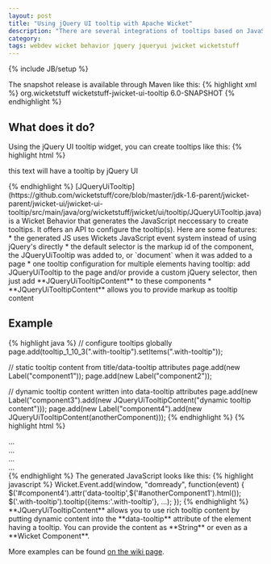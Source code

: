 ```yaml
---
layout: post
title: "Using jQuery UI tooltip with Apache Wicket"
description: "There are several integrations of tooltips based on JavaScript libraries in [wicketstuffs](http://wicketstuff.org) sub project [jWicket](https://github.com/wicketstuff/core/tree/master/jdk-1.6-parent/jwicket-parent/jwicket-tooltip). I [contributed](https://github.com/wicketstuff/core/wiki/jWicket-UI-Tooltip) an integration of the [jQuery UI tooltip widget](http://api.jqueryui.com/tooltip/) to it."
category: 
tags: webdev wicket behavior jquery jqueryui jwicket wicketstuff
---
```

{% include JB/setup %}

The snapshot release is available through Maven like this:
{% highlight xml %}
<dependency>
  <groupId>org.wicketstuff</groupId>
  <artifactId>wicketstuff-jwicket-ui-tooltip</artifactId>
  <version>6.0-SNAPSHOT</version>
</dependency>
{% endhighlight %}

## What does it do?
Using the jQuery UI tooltip widget, you can create tooltips like this:
{% highlight html %}
<p id="component" title="tooltip content">
  this text will have a tooltip by jQuery UI
</p>
<script>
  $(document).ready(function() {
    $('#component').tooltip({position:{my:'center bottom-20',at:'center top'}});
  });
</script>
{% endhighlight %}
[JQueryUiTooltip](https://github.com/wicketstuff/core/blob/master/jdk-1.6-parent/jwicket-parent/jwicket-ui/jwicket-ui-tooltip/src/main/java/org/wicketstuff/jwicket/ui/tooltip/JQueryUiTooltip.java) is a Wicket Behavior that generates the JavaScript neccessary to create tooltips. It offers an API to configure the tooltip(s). Here are some features:
* the generated JS uses Wickets JavaScript event system instead of using jQuery's directly
* the default selector is the markup id of the component, the JQueryUiTooltip was added to, or `document` when it was added to a page
* one tooltip configuration for multiple elements having tooltip: add JQueryUiTooltip to the page and/or provide a custom jQuery selector, then just add **JQueryUiTooltipContent** to these components
* **JQueryUiTooltipContent** allows you to provide markup as tooltip content

## Example
{% highlight java %}
// configure tooltips globally
page.add(tooltip_1_10_3(".with-tooltip").setItems(".with-tooltip"));

// static tooltip content from title/data-tooltip attributes
page.add(new Label("component1"));
page.add(new Label("component2"));

// dynamic tooltip content written into data-tooltip attributes
page.add(new Label("component3").add(new JQueryUiTooltipContent("dynamic tooltip content")));
page.add(new Label("component4").add(new JQueryUiTooltipContent(anotherComponent)));
{% endhighlight %}
{% highlight html %}
<div wicket:id="component1" class="with-tooltip" title="tooltip content">...</div>
<div wicket:id="component2" class="with-tooltip" data-tooltip="<strong>tooltip content</strong>">...</div>
<div wicket:id="component3" class="with-tooltip">...</div>
<div wicket:id="component4" class="with-tooltip">...</div>
{% endhighlight %}
The generated JavaScript looks like this:
{% highlight javascript %}
Wicket.Event.add(window, "domready", function(event) {
  $('#component4').attr('data-tooltip',$('#anotherComponent1').html());
  $('.with-tooltip').tooltip({items:'.with-tooltip'}, ...);
});
{% endhighlight %}
**JQueryUiTooltipContent** allows you to use rich tooltip content by putting dynamic content into the **data-tooltip** attribute of the element having a tooltip. You can provide the content as **String** or even as a **Wicket Component**.

More examples can be found [on the wiki page](https://github.com/wicketstuff/core/wiki/jWicket-UI-Tooltip#usage).
